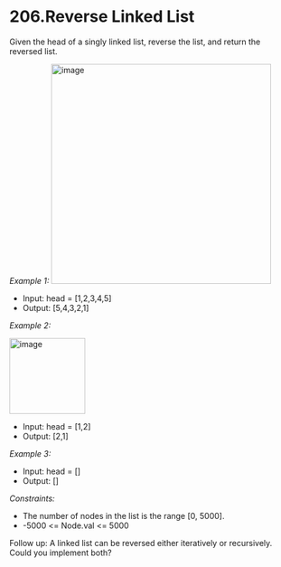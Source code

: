 # 206.Reverse Linked List

Given the head of a singly linked list, reverse the list, and return the reversed list.

 
*Example 1:*
<img width="389" alt="image" src="https://github.com/SarthakChaudhary46/100-Days-Of-CODE/assets/86872379/2d544aa3-51f5-4ec3-afaa-951b5e5fccee">

- Input: head = [1,2,3,4,5]
- Output: [5,4,3,2,1]

*Example 2:*

<img width="134" alt="image" src="https://github.com/SarthakChaudhary46/100-Days-Of-CODE/assets/86872379/20fe4c62-f4c9-4604-9f2a-78492b9f5e6c">


- Input: head = [1,2]
- Output: [2,1]

*Example 3:*

- Input: head = []
- Output: []
 
*Constraints:*

- The number of nodes in the list is the range [0, 5000].
- -5000 <= Node.val <= 5000
 

Follow up: A linked list can be reversed either iteratively or recursively. Could you implement both?
